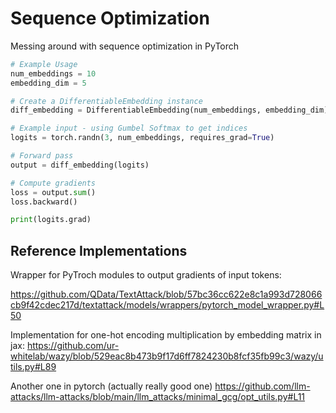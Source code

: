 # Sequence Optimization

Messing around with sequence optimization in PyTorch

```python
# Example Usage
num_embeddings = 10
embedding_dim = 5

# Create a DifferentiableEmbedding instance
diff_embedding = DifferentiableEmbedding(num_embeddings, embedding_dim)

# Example input - using Gumbel Softmax to get indices
logits = torch.randn(3, num_embeddings, requires_grad=True)

# Forward pass
output = diff_embedding(logits)

# Compute gradients
loss = output.sum()
loss.backward()

print(logits.grad)

```

## Reference Implementations

Wrapper for PyTroch modules to output gradients of input tokens:

https://github.com/QData/TextAttack/blob/57bc36cc622e8c1a993d728066cb9f42cdec217d/textattack/models/wrappers/pytorch_model_wrapper.py#L50

Implementation for one-hot encoding multiplication by embedding matrix in jax:
https://github.com/ur-whitelab/wazy/blob/529eac8b473b9f17d6ff7824230b8fcf35fb99c3/wazy/utils.py#L89


Another one in pytorch (actually really good one)
https://github.com/llm-attacks/llm-attacks/blob/main/llm_attacks/minimal_gcg/opt_utils.py#L11